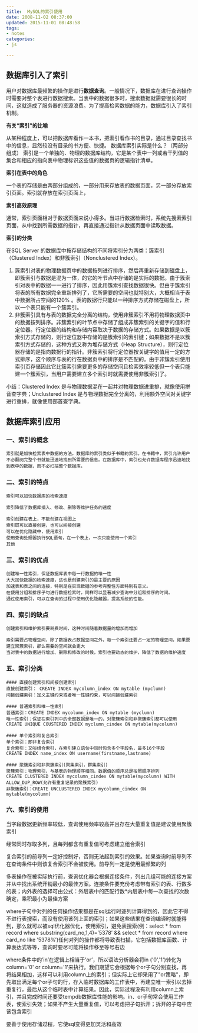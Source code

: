 ```yaml
---
title:  MySQL的索引使用
date: 2008-11-02 08:37:00
updated: 2015-11-01 08:48:58
tags: 
- notes
categories: 
- js

---
```

## 数据库引入了索引

用户对数据库最频繁的操作是进行**数据查询**。一般情况下，数据库在进行查询操作时需要对整个表进行数据搜索。当表中的数据很多时，搜索数据就需要很长的时间，这就造成了服务器的资源浪费。为了提高检索数据的能力，数据库引入了索引机制。

**有关“索引”的比喻**

从某种程度上，可以把数据库看作一本书，把索引看作书的目录，通过目录查找书中的信息，显然较没有目录的书方便、快捷。
数据库索引实际是什么？（两部分组成）
索引是一个单独的、物理的数据库结构，它是某个表中一列或若干列值的集合和相应的指向表中物理标识这些值的数据页的逻辑指针清单。

**索引在表中的角色**


<!--more-->


一个表的存储是由两部分组成的，一部分用来存放表的数据页面，另一部分存放索引页面。索引就存放在索引页面上，

**索引高效原理**

通常，索引页面相对于数据页面来说小得多。当进行数据检索时，系统先搜索索引页面，从中找到所需数据的指针，再直接通过指针从数据页面中读取数据。

**索引的分类**

在SQL Server 的数据库中按存储结构的不同将索引分为两类：簇索引（Clustered Index）和非簇索引（Nonclustered Index）。

 1. 簇索引对表的物理数据页中的数据按列进行排序，然后再重新存储到磁盘上，即簇索引与数据是混为一体，的它的叶节点中存储的是实际的数据。由于簇索引对表中的数据一一进行了排序，因此用簇索引查找数据很快。但由于簇索引将表的所有数据完全重新排列了，它所需要的空间也就特别大，大概相当于表中数据所占空间的120%
    。表的数据行只能以一种排序方式存储在磁盘上，所以一个表只能有一个簇索引。
 2. 非簇索引具有与表的数据完全分离的结构，使用非簇索引不用将物理数据页中的数据按列排序。非簇索引的叶节点中存储了组成非簇索引的关键字的值和行定位器。行定位器的结构和存储内容取决于数据的存储方式。如果数据是以簇索引方式存储的，则行定位器中存储的是簇索引的索引键；如果数据不是以簇索引方式存储的，这种方式又称为堆存储方式（Heap
    Structure），则行定位器存储的是指向数据行的指针。非簇索引将行定位器按关键字的值用一定的方式排序，这个顺序与表的行在数据页中的排序是不匹配的。由于非簇索引使用索引页存储因此它比簇索引需要更多的存储空间且检索效率较低但一个表只能建一个簇索引，当用户需要建立多个索引时就需要使用非簇索引了。

 小结：Clustered Index 是与物理数据混在一起并对物理数据进重排，就像使用拼音查字典；Unclustered Index 是与物理数据完全分离的，利用额外空间对关键字进行重排，就像使用部首查字典。


## 数据库索引应用

### 一、索引的概念

    索引就是加快检索表中数据的方法。数据库的索引类似于书籍的索引。在书籍中，索引允许用户不必翻阅完整个书就能迅速地找到所需要的信息。在数据库中，索引也允许数据库程序迅速地找到表中的数据，而不必扫描整个数据库。

### 二、索引的特点
    
    索引可以加快数据库的检索速度

    索引降低了数据库插入、修改、删除等维护任务的速度

    索引创建在表上，不能创建在视图上
    索引既可以直接创建，也可以间接创建
    可以在优化隐藏中，使用索引
    使用查询处理器执行SQL语句，在一个表上，一次只能使用一个索引
    其他

### 三、索引的优点
    创建唯一性索引，保证数据库表中每一行数据的唯一性
    大大加快数据的检索速度，这也是创建索引的最主要的原因
    加速表和表之间的连接，特别是在实现数据的参考完整性方面特别有意义。
    在使用分组和排序子句进行数据检索时，同样可以显著减少查询中分组和排序的时间。
    通过使用索引，可以在查询的过程中使用优化隐藏器，提高系统的性能。

### 四、索引的缺点
    创建索引和维护索引要耗费时间，这种时间随着数据量的增加而增加

    索引需要占物理空间，除了数据表占数据空间之外，每一个索引还要占一定的物理空间，如果要建立聚簇索引，那么需要的空间就会更大
    当对表中的数据进行增加、删除和修改的时候，索引也要动态的维护，降低了数据的维护速度

### 五、索引分类
    #### 直接创建索引和间接创建索引
    直接创建索引： CREATE INDEX mycolumn_index ON mytable (myclumn)
    间接创建索引：定义主键约束或者唯一性键约束，可以间接创建索引

    #### 普通索引和唯一性索引
    普通索引：CREATE INDEX mycolumn_index ON mytable (myclumn)
    唯一性索引：保证在索引列中的全部数据是唯一的，对聚簇索引和非聚簇索引都可以使用
    CREATE UNIQUE COUSTERED INDEX myclumn_cindex ON mytable(mycolumn)

    #### 单个索引和复合索引
    单个索引：即非复合索引
    复合索引：又叫组合索引，在索引建立语句中同时包含多个字段名，最多16个字段
    CREATE INDEX name_index ON username(firstname,lastname)

    #### 聚簇索引和非聚簇索引(聚集索引，群集索引)
    聚簇索引：物理索引，与基表的物理顺序相同，数据值的顺序总是按照顺序排列
    CREATE CLUSTERED INDEX mycolumn_cindex ON mytable(mycolumn) WITH
    ALLOW_DUP_ROW(允许有重复记录的聚簇索引)
    非聚簇索引：CREATE UNCLUSTERED INDEX mycolumn_cindex ON mytable(mycolumn)

### 六、索引的使用

   当字段数据更新频率较低，查询使用频率较高并且存在大量重复值是建议使用聚簇索引

   经常同时存取多列，且每列都含有重复值可考虑建立组合索引

   复合索引的前导列一定好控制好，否则无法起到索引的效果。如果查询时前导列不在查询条件中则该复合索引不会被使用。前导列一定是使用最频繁的列

   多表操作在被实际执行前，查询优化器会根据连接条件，列出几组可能的连接方案并从中找出系统开销最小的最佳方案。连接条件要充份考虑带有索引的表、行数多的表；内外表的选择可由公式：外层表中的匹配行数*内层表中每一次查找的次数确定，乘积最小为最佳方案

   where子句中对列的任何操作结果都是在sql运行时逐列计算得到的，因此它不得不进行表搜索，而没有使用该列上面的索引；如果这些结果在查询编译时就能得到，那么就可以被sql优化器优化，使用索引，避免表搜索(例：select * from record where substring(card_no,1,4)=’5378’
&& select * from record where card_no like ’5378%’)任何对列的操作都将导致表扫描，它包括数据库函数、计算表达式等等，查询时要尽可能将操作移至等号右边

   where条件中的’in’在逻辑上相当于’or’，所以语法分析器会将in ('0','1')转化为column='0' or column='1'来执行。我们期望它会根据每个or子句分别查找，再将结果相加，这样可以利用column上的索引；但实际上它却采用了"or策略"，即先取出满足每个or子句的行，存入临时数据库的工作表中，再建立唯一索引以去掉重复行，最后从这个临时表中计算结果。因此，实际过程没有利用column上索引，并且完成时间还要受tempdb数据库性能的影响。in、or子句常会使用工作表，使索引失效；如果不产生大量重复值，可以考虑把子句拆开；拆开的子句中应该包含索引

   要善于使用存储过程，它使sql变得更加灵活和高效
